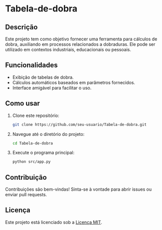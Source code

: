 # Tabela-de-dobra

## Descrição
Este projeto tem como objetivo fornecer uma ferramenta para cálculos de dobra, auxiliando em processos relacionados a dobraduras. Ele pode ser utilizado em contextos industriais, educacionais ou pessoais.

## Funcionalidades
- Exibição de tabelas de dobra.
- Cálculos automáticos baseados em parâmetros fornecidos.
- Interface amigável para facilitar o uso.

## Como usar
1. Clone este repositório:
   ```bash
   git clone https://github.com/seu-usuario/Tabela-de-dobra.git
   ```
2. Navegue até o diretório do projeto:
   ```bash
   cd Tabela-de-dobra
   ```
3. Execute o programa principal:
   ```bash
   python src/app.py
   ```

## Contribuição
Contribuições são bem-vindas! Sinta-se à vontade para abrir issues ou enviar pull requests.

## Licença
Este projeto está licenciado sob a [Licença MIT](LICENSE).